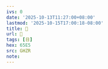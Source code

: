 ```yaml
---
ivs: 0
date: '2025-10-13T11:27:00+08:00'
lastmod: '2025-10-15T17:00:18-08:00'
title: 󰔷
url: 󰔷
tags: [日]
hex: 65E5
src: GHZR
note:
---
```

